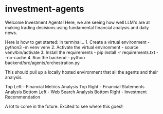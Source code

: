 # investment-agents

Welcome Investment Agents! Here, we are seeing how well LLM's are at making trading decisions using fundamental financial analysis and daily news.

Here is how to get started:
In terminal... 
    1. Create a virtual environment
        - python3 -m venv venv
    2. Activate the virtual environment
        - source venv/bin/activate 
    3. Install the requirements
        - pip install -r requirements.txt --no-cache
    4. Run the backend 
        - python backend/src/agents/orchestration.py

This should pull up a locally hosted environment that all the agents and their analysis.

Top Left - Financial Metrics Analysis 
Top Right - Financial Statements Analysis
Bottom Left - Web Search Analysis 
Bottom Right - Investment Recommendation 

A lot to come in the future. Excited to see where this goes!!



